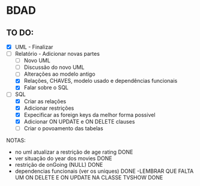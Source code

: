 # BDAD

## TO DO:
- [X] UML - Finalizar
- [ ] Relatório - Adicionar novas partes
    - [ ] Novo UML
    - [ ] Discussão do novo UML
    - [ ] Alterações ao modelo antigo
    - [X] Relações, CHAVES, modelo usado e dependências funcionais
    - [X] Falar sobre o SQL
- [ ] SQL
    - [X] Criar as relações
    - [X] Adicionar restrições
    - [X] Expecificar as foreign keys da melhor forma possivel
    - [X] Adicionar ON UPDATE e ON DELETE clauses
    - [ ] Criar o povoamento das tabelas

NOTAS:
- no uml atualizar a restrição de age rating DONE
- ver situação do year dos movies DONE
- restrição de onGoing (NULL) DONE
- dependencias funcionais (ver os uniques) DONE
-LEMBRAR QUE FALTA UM ON DELETE E ON UPDATE NA CLASSE TVSHOW DONE


